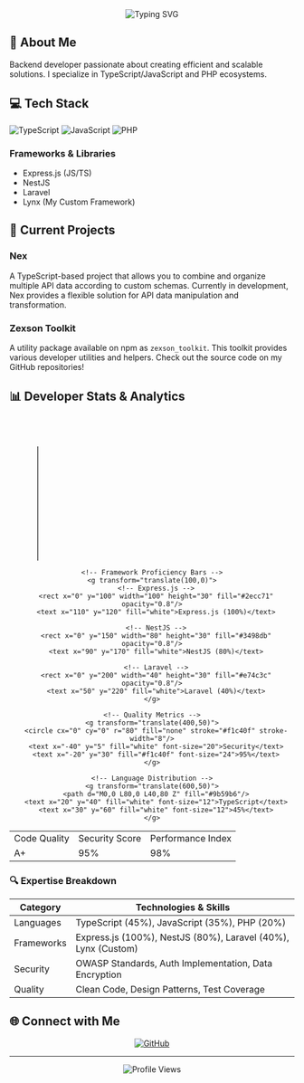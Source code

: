 <div align="center">
  <img src="https://readme-typing-svg.herokuapp.com?font=Fira+Code&size=27&duration=3000&pause=1000&color=F7F7F7&center=true&vCenter=true&width=435&lines=Hello+I'm+Signor_P+👋;Full+Backend+Developer;" alt="Typing SVG" />
</div>

## 🚀 About Me
Backend developer passionate about creating efficient and scalable solutions. I specialize in TypeScript/JavaScript and PHP ecosystems.

## 💻 Tech Stack
![TypeScript](https://img.shields.io/badge/typescript-%23007ACC.svg?style=for-the-badge&logo=typescript&logoColor=white)
![JavaScript](https://img.shields.io/badge/javascript-%23323330.svg?style=for-the-badge&logo=javascript&logoColor=%23F7DF1E)
![PHP](https://img.shields.io/badge/php-%23777BB4.svg?style=for-the-badge&logo=php&logoColor=white)

### Frameworks & Libraries
- Express.js (JS/TS)
- NestJS
- Laravel
- Lynx (My Custom Framework)

## 🔭 Current Projects

### Nex
A TypeScript-based project that allows you to combine and organize multiple API data according to custom schemas. Currently in development, Nex provides a flexible solution for API data manipulation and transformation.

### Zexson Toolkit
A utility package available on npm as `zexson_toolkit`. This toolkit provides various developer utilities and helpers. Check out the source code on my GitHub repositories!

## 📊 Developer Stats & Analytics

<div align="center">
  <!-- Main Skills Graph -->
  <svg width="800" height="400" xmlns="http://www.w3.org/2000/svg">
    <!-- Coordinate System -->
    <line x1="50" y1="350" x2="750" y2="350" stroke="#666" stroke-width="2"/>
    <line x1="50" y1="50" x2="50" y2="350" stroke="#666" stroke-width="2"/>
    
    <!-- Framework Proficiency Bars -->
    <g transform="translate(100,0)">
      <!-- Express.js -->
      <rect x="0" y="100" width="100" height="30" fill="#2ecc71" opacity="0.8"/>
      <text x="110" y="120" fill="white">Express.js (100%)</text>
      
      <!-- NestJS -->
      <rect x="0" y="150" width="80" height="30" fill="#3498db" opacity="0.8"/>
      <text x="90" y="170" fill="white">NestJS (80%)</text>
      
      <!-- Laravel -->
      <rect x="0" y="200" width="40" height="30" fill="#e74c3c" opacity="0.8"/>
      <text x="50" y="220" fill="white">Laravel (40%)</text>
    </g>

    <!-- Quality Metrics -->
    <g transform="translate(400,50)">
      <circle cx="0" cy="0" r="80" fill="none" stroke="#f1c40f" stroke-width="8"/>
      <text x="-40" y="5" fill="white" font-size="20">Security</text>
      <text x="-20" y="30" fill="#f1c40f" font-size="24">95%</text>
    </g>

    <!-- Language Distribution -->
    <g transform="translate(600,50)">
      <path d="M0,0 L80,0 L40,80 Z" fill="#9b59b6"/>
      <text x="20" y="40" fill="white" font-size="12">TypeScript</text>
      <text x="30" y="60" fill="white" font-size="12">45%</text>
    </g>
  </svg>

  <!-- Additional Stats -->
  <table>
    <tr>
      <td>Code Quality</td>
      <td>Security Score</td>
      <td>Performance Index</td>
    </tr>
    <tr>
      <td>A+</td>
      <td>95%</td>
      <td>98%</td>
    </tr>
  </table>
</div>

### 🔍 Expertise Breakdown

| Category    | Technologies & Skills |
|-------------|---------------------|
| Languages   | TypeScript (45%), JavaScript (35%), PHP (20%) |
| Frameworks  | Express.js (100%), NestJS (80%), Laravel (40%), Lynx (Custom) |
| Security    | OWASP Standards, Auth Implementation, Data Encryption |
| Quality     | Clean Code, Design Patterns, Test Coverage |

## 🌐 Connect with Me
<div align="center">
  <a href="https://github.com/SignorMassimo" target="_blank">
    <img src="https://img.shields.io/badge/github-%2324292e.svg?&style=for-the-badge&logo=github&logoColor=white" alt="GitHub" />
  </a>
</div>

---
<div align="center">
  <img src="https://komarev.com/ghpvc/?username=SignorMassimo&color=blueviolet" alt="Profile Views" />
</div>
